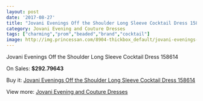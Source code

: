 ```yaml
---
layout: post
date: '2017-08-27'
title: "Jovani Evenings Off the Shoulder Long Sleeve Cocktail Dress 158614"
category: Jovani Evening and Couture Dresses
tags: ["charming","prom","beaded","brand","cocktail"]
image: http://img.princessan.com/8904-thickbox_default/jovani-evenings-off-the-shoulder-long-sleeve-cocktail-dress-158614.jpg
---
```

Jovani Evenings Off the Shoulder Long Sleeve Cocktail Dress 158614

On Sales: **$292.79643**
<a href="https://www.princessan.com/en/jovani-evening-and-couture-dresses/3919-jovani-evenings-off-the-shoulder-long-sleeve-cocktail-dress-158614.html"><amp-img layout="responsive" width="600" height="600" src="//img.princessan.com/8904-thickbox_default/jovani-evenings-off-the-shoulder-long-sleeve-cocktail-dress-158614.jpg" alt="Jovani Evenings Off the Shoulder Long Sleeve Cocktail Dress 158614 0" /></a>

Buy it: [Jovani Evenings Off the Shoulder Long Sleeve Cocktail Dress 158614](https://www.princessan.com/en/jovani-evening-and-couture-dresses/3919-jovani-evenings-off-the-shoulder-long-sleeve-cocktail-dress-158614.html "Jovani Evenings Off the Shoulder Long Sleeve Cocktail Dress 158614")

View more: [Jovani Evening and Couture Dresses](https://www.princessan.com/en/27-jovani-evening-and-couture-dresses "Jovani Evening and Couture Dresses")